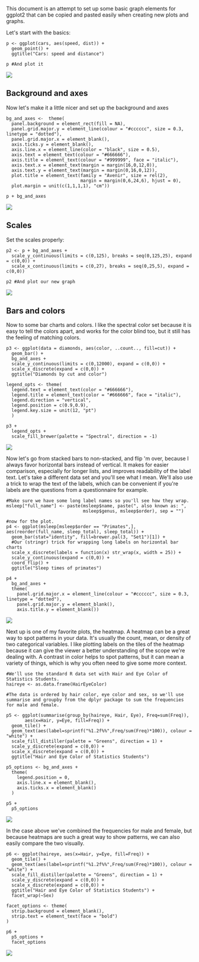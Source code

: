 This document is an attempt to set up some basic graph elements for
ggplot2 that can be copied and pasted easily when creating new plots and
graphs.

Let's start with the basics:

    p <- ggplot(cars, aes(speed, dist)) +
      geom_point() +
      ggtitle("Cars: speed and distance")

    p #And plot it

![](figures/001_plot-1.png)<!-- -->

Background and axes
-------------------

Now let's make it a little nicer and set up the background and axes

    bg_and_axes <-  theme(
      panel.background = element_rect(fill = NA),
      panel.grid.major.y = element_line(colour = "#cccccc", size = 0.3, linetype = "dotted"),
      panel.grid.major.x = element_blank(),
      axis.ticks.y = element_blank(),
      axis.line.x = element_line(color = "black", size = 0.5),
      axis.text = element_text(colour = "#666666"),
      axis.title = element_text(colour = "#999999", face = "italic"),
      axis.text.x = element_text(margin = margin(16,0,12,0)),
      axis.text.y = element_text(margin = margin(0,16,0,12)),
      plot.title = element_text(family = "Avenir", size = rel(2), 
                                margin = margin(0,6,24,6), hjust = 0),
      plot.margin = unit(c(1,1,1,1), "cm"))

    p + bg_and_axes

![](figures/002_background-1.png)<!-- -->

Scales
------

Set the scales properly:

    p2 <- p + bg_and_axes + 
      scale_y_continuous(limits = c(0,125), breaks = seq(0,125,25), expand = c(0,0)) +
      scale_x_continuous(limits = c(0,27), breaks = seq(0,25,5), expand = c(0,0))

    p2 #And plot our new graph

![](figures/003_scales-1.png)<!-- -->

Bars and colors
---------------

Now to some bar charts and colors. I like the spectral color set because
it is easy to tell the colors apart, and works for the color blind too,
but it still has the feeling of matching colors.

    p3 <- ggplot(data = diamonds, aes(color, ..count.., fill=cut)) +
      geom_bar() +
      bg_and_axes +
      scale_y_continuous(limits = c(0,12000), expand = c(0,0)) +
      scale_x_discrete(expand = c(0,0)) +
      ggtitle("Diamonds by cut and color")

    legend_opts <- theme(
      legend.text = element_text(color = "#666666"),
      legend.title = element_text(color = "#666666", face = "italic"),
      legend.direction = "vertical",
      legend.position = c(0.9,0.9),
      legend.key.size = unit(12, "pt")
      )

    p3 +
      legend_opts +
      scale_fill_brewer(palette = "Spectral", direction = -1)

![](figures/004_bars_and_colors-1.png)<!-- -->

Now let's go from stacked bars to non-stacked, and flip 'm over, because
I always favor horizontal bars instead of vertical. It makes for easier
comparison, especially for longer lists, and improves readability of the
label text. Let's take a different data set and you'll see what I mean.
We'll also use a trick to wrap the text of the labels, which can be
convenient if you're labels are the questions from a questionnaire for
example.

    #Make sure we have some long label names so you'll see how they wrap.
    msleep["full_name"] <- paste(msleep$name, paste(", also known as: ", 
                                 msleep$genus, msleep$order), sep = "")

    #now for the plot.
    p4 <- ggplot(msleep[msleep$order == "Primates",], aes(reorder(full_name, sleep_total), sleep_total)) +
      geom_bar(stat="identity", fill=brewer.pal(3, "Set1")[1]) +
      #Our (stringr) trick for wrapping long labels on horizontal bar charts
      scale_x_discrete(labels = function(x) str_wrap(x, width = 25)) +
      scale_y_continuous(expand = c(0,0)) +
      coord_flip() +
      ggtitle("Sleep times of primates")

    p4 +
      bg_and_axes +
      theme(
        panel.grid.major.x = element_line(colour = "#cccccc", size = 0.3, linetype = "dotted"),
        panel.grid.major.y = element_blank(),
        axis.title.y = element_blank())

![](figures/005_horizontal_bars-1.png)<!-- -->

Next up is one of my favorite plots, the heatmap. A heatmap can be a
great way to spot patterns in your data. It's usually the count, mean,
or density of two categorical variables. I like plotting labels on the
tiles of the heatmap because it can give the viewer a better
understanding of the scope we're dealing with. A contrast in color helps
to spot patterns, but it can mean a variety of things, which is why you
often need to give some more context.

    #We'll use the standard R data set with Hair and Eye Color of Statistics Students.
    haireye <- as.data.frame(HairEyeColor)

    #The data is ordered by hair color, eye color and sex, so we'll use summarise and groupby from the dplyr package to sum the frequencies for male and female.

    p5 <- ggplot(summarise(group_by(haireye, Hair, Eye), Freq=sum(Freq)), 
           aes(x=Hair, y=Eye, fill=Freq)) +
      geom_tile() +
      geom_text(aes(label=sprintf("%1.2f%%",Freq/sum(Freq)*100)), colour = "white") +
      scale_fill_distiller(palette = "Greens", direction = 1) +
      scale_y_discrete(expand = c(0,0)) +
      scale_x_discrete(expand = c(0,0)) +
      ggtitle("Hair and Eye Color of Statistics Students")
     
    p5_options <- bg_and_axes +
      theme(
        legend.position = 0,
        axis.line.x = element_blank(),
        axis.ticks.x = element_blank()
      )

    p5 + 
      p5_options

![](figures/006_heatmap-1.png)<!-- -->

In the case above we've combined the frequencies for male and female,
but because heatmaps are such a great way to show patterns, we can also
easily compare the two visually.

    p6 <- ggplot(haireye, aes(x=Hair, y=Eye, fill=Freq)) +
      geom_tile() +
      geom_text(aes(label=sprintf("%1.2f%%",Freq/sum(Freq)*100)), colour = "white") +
      scale_fill_distiller(palette = "Greens", direction = 1) +
      scale_y_discrete(expand = c(0,0)) +
      scale_x_discrete(expand = c(0,0)) +
      ggtitle("Hair and Eye Color of Statistics Students") +
      facet_wrap(~Sex)

    facet_options <- theme(
      strip.background = element_blank(),
      strip.text = element_text(face = "bold")
    )

    p6 +
      p5_options +
      facet_options

![](figures/007_heatmap_male_female-1.png)<!-- -->
